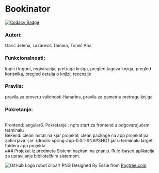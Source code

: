 # Bookinator
[![Codacy Badge](https://api.codacy.com/project/badge/Grade/bbeafdc6c58c4649af110361046d3936)](https://app.codacy.com/manual/lazarevict97/Bookinator?utm_source=github.com&utm_medium=referral&utm_content=TLazarevic/Bookinator&utm_campaign=Badge_Grade_Dashboard)

### Autori:
Garić Jelena, Lazarević Tamara, Tomić Ana
<br>
### Funkcionalnosti:
login i logout, registracija, pretraga knjiga, pregled tagova knjiga, pregled korisnika, pregled detalja o knjizi, recenzije
<br> 
### Pravila: 
pravila za proveru validnosti članarina, pravila za pametnu pretragu knjiga
<br>
### Pokretanje:
<br>
Frontend: angular6. Pokretanje : npm start za frontend u odgovarajućem terminalu
<br>
Bekend: clean install na kjar projekat, clean package na app projekat pa zatim java -jar .\drools-spring-app-0.0.1-SNAPSHOT.jar u terminalu target foldera app projekta.
<br>
### Projekat iz predmeta Sistemi bazirani na znanju. Rule-based aplikacija za upravljanje bibliotečkim sistemom. 

![GitHub Logo](https://github.com/TLazarevic/Bookinator/blob/master/Frontend/src/assets/images/robot.png)
robot clipart PNG Designed By Essie from <a href="https://pngtree.com/">Pngtree.com</a>

